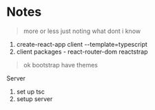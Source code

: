 # Notes

> more or less just noting what dont i know

1. create-react-app client --template=typescript
2. client packages - react-router-dom reactstrap

> ok bootstrap have themes

Server
1. set up tsc
2. setup server